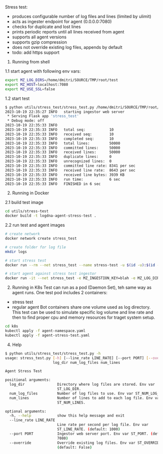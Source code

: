 Stress test:
- produces configurable number of log files and lines (limited by ulimit)
- acts as ingester endpoint for agent (0.0.0.0:7080)
- checks for duplicate and lost lines
- prints periodic reports until all lines received from agent
- supports all agent versions
- supports gzip compression
- does not override existing log files, appends by default
- todo: add https support

1. Running from shell

1.1 start agent with following env vars:
```bash
export MZ_LOG_DIRS=/home/dmitri/SOURCE/TMP/root/test
export MZ_HOST=localhost:7080
export MZ_USE_SSL=false
```

1.2 start test
```bash
$ python utils/stress_test/stress_test.py /home/dmitri/SOURCE/TMP/root/test 10 5000
2023-10-19 22:35:27 INFO   starting ingestor web server
 * Serving Flask app 'stress_test'
 * Debug mode: off
2023-10-19 22:35:33 INFO
2023-10-19 22:35:33 INFO   total seq:           10
2023-10-19 22:35:33 INFO   received seq:        10
2023-10-19 22:35:33 INFO   completed seq:       10
2023-10-19 22:35:33 INFO   total lines:         50000
2023-10-19 22:35:33 INFO   committed lines:     50000
2023-10-19 22:35:33 INFO   received lines:      50000
2023-10-19 22:35:33 INFO   duplicate lines:     0
2023-10-19 22:35:33 INFO   unrecognized lines:  0
2023-10-19 22:35:33 INFO   committed line rate: 8341 per sec
2023-10-19 22:35:33 INFO   received line rate:  8643 per sec
2023-10-19 22:35:33 INFO   received line bytes: 3939 KB
2023-10-19 22:35:33 INFO   run time:            6 sec
2023-10-19 22:35:33 INFO   FINISHED in 6 sec
```

2. Running in Docker

2.1 build test image
```bash
cd utils/stress-test
docker build -t logdna-agent-stress-test .
```

2.2 run test and agent images
```bash
# create network
docker network create stress_test

# create folder for log file
mkdir logs

# start stress test
docker run --rm --net stress_test --name stress-test -u $(id -u):$(id -g) -v $(pwd)/logs:/var/log logdna-agent-stress-test:latest /var/log 50 1000000

# start agent against stress test ingestor
docker run -it --net stress_test -e MZ_INGESTION_KEY=blah -e MZ_LOG_DIRS=/var/log -e MZ_HOST=stress-test:7080 -e MZ_USE_SSL=false -it -v $(pwd)/logs:/var/log logdna/logdna-agent:3.9.0-dev
```

2. Running in K8s
Test can run as a pod (Daemon Set), teh same way as agent runs. One test pod includes 2 containers:
- stress test
- regular agent
Bot containers share one volume used as log directory. This test can be used to simulate specific log volume and line rate and then to find proper cpu and memory resources for traget system setup.   

```bash
cd k8s
kubectl apply -f agent-namespace.yaml
kubectl apply -f agent-stress-test.yaml
```

4. Help
```bash
$ python utils/stress_test/stress_test.py -h
usage: stress_test.py [-h] [--line_rate LINE_RATE] [--port PORT] [--override]
                      log_dir num_log_files num_lines

Agent Stress Test

positional arguments:
  log_dir               Directory where log files are stored. Env var
                        ST_LOG_DIR.
  num_log_files         Number of log files to use. Env var ST_NUM_LOG_FILES.
  num_lines             Number of lines to add to each log file. Env var
                        ST_NUM_LINES.

optional arguments:
  -h, --help            show this help message and exit
  --line_rate LINE_RATE
                        Line rate per second per log file. Env var
                        ST_LINE_RATE. (default: 1000)
  --port PORT           Ingestor web server port. Env var ST_PORT. (default:
                        7080)
  --override            Override existing log files. Env var ST_OVERRIDE.
                        (default: False)
```
